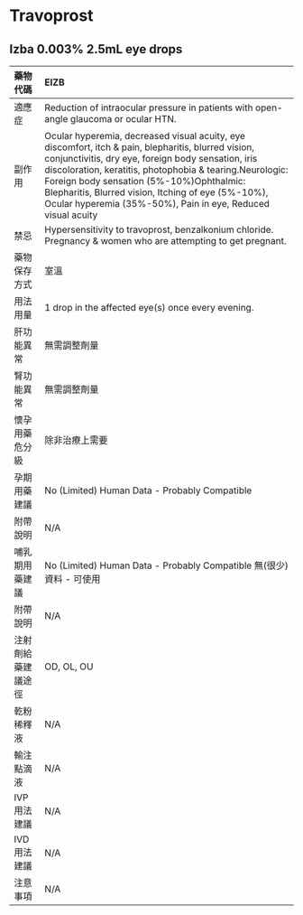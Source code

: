# Travoprost

## Izba 0.003% 2.5mL eye drops

| 藥物代碼 | EIZB |
| :--- | :--- |
| 適應症 | Reduction of intraocular pressure in patients with open-angle glaucoma or ocular HTN. |
| 副作用 | Ocular hyperemia, decreased visual acuity, eye discomfort, itch & pain, blepharitis, blurred vision, conjunctivitis, dry eye, foreign body sensation, iris discoloration, keratitis, photophobia & tearing.Neurologic: Foreign body sensation \(5%-10%\)Ophthalmic: Blepharitis, Blurred vision, Itching of eye \(5%-10%\), Ocular hyperemia \(35%-50%\), Pain in eye, Reduced visual acuity |
| 禁忌 | Hypersensitivity to travoprost, benzalkonium chloride. Pregnancy & women who are attempting to get pregnant. |
| 藥物保存方式 | 室溫 |
| 用法用量 | 1 drop in the affected eye\(s\) once every evening. |
| 肝功能異常 | 無需調整劑量 |
| 腎功能異常 | 無需調整劑量 |
| 懷孕用藥危分級 | 除非治療上需要 |
| 孕期用藥建議 | No \(Limited\) Human Data - Probably Compatible |
| 附帶說明 | N/A |
| 哺乳期用藥建議 | No \(Limited\) Human Data - Probably Compatible 無\(很少\)資料 - 可使用 |
| 附帶說明 | N/A |
| 注射劑給藥建議途徑 | OD, OL, OU |
| 乾粉稀釋液 | N/A |
| 輸注點滴液 | N/A |
| IVP 用法建議 | N/A |
| IVD 用法建議 | N/A |
| 注意事項 | N/A |

